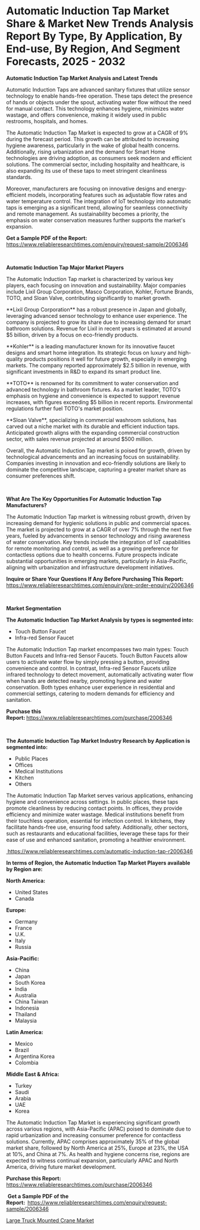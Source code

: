 <p><h1>Automatic Induction Tap Market Share & Market New Trends Analysis Report By Type, By Application, By End-use, By Region, And Segment Forecasts, 2025 - 2032</h1></p><p><strong>Automatic Induction Tap Market Analysis and Latest Trends</strong></p>
<p><p>Automatic Induction Taps are advanced sanitary fixtures that utilize sensor technology to enable hands-free operation. These taps detect the presence of hands or objects under the spout, activating water flow without the need for manual contact. This technology enhances hygiene, minimizes water wastage, and offers convenience, making it widely used in public restrooms, hospitals, and homes.</p><p>The Automatic Induction Tap Market is expected to grow at a CAGR of 9% during the forecast period. This growth can be attributed to increasing hygiene awareness, particularly in the wake of global health concerns. Additionally, rising urbanization and the demand for Smart Home technologies are driving adoption, as consumers seek modern and efficient solutions. The commercial sector, including hospitality and healthcare, is also expanding its use of these taps to meet stringent cleanliness standards.</p><p>Moreover, manufacturers are focusing on innovative designs and energy-efficient models, incorporating features such as adjustable flow rates and water temperature control. The integration of IoT technology into automatic taps is emerging as a significant trend, allowing for seamless connectivity and remote management. As sustainability becomes a priority, the emphasis on water conservation measures further supports the market's expansion.</p></p>
<p><strong>Get a Sample PDF of the Report:&nbsp;</strong> <a href="https://www.reliableresearchtimes.com/enquiry/request-sample/2006346?utm_campaign=2222&utm_medium=2&utm_source=Github&utm_content=ia&utm_term=02032025&utm_id=automatic-induction-tap">https://www.reliableresearchtimes.com/enquiry/request-sample/2006346</a></p>
<p>&nbsp;</p>
<p><strong>Automatic Induction Tap Major Market Players</strong></p>
<p><p>The Automatic Induction Tap market is characterized by various key players, each focusing on innovation and sustainability. Major companies include Lixil Group Corporation, Masco Corporation, Kohler, Fortune Brands, TOTO, and Sloan Valve, contributing significantly to market growth.</p><p>**Lixil Group Corporation** has a robust presence in Japan and globally, leveraging advanced sensor technology to enhance user experience. The company is projected to grow its share due to increasing demand for smart bathroom solutions. Revenue for Lixil in recent years is estimated at around $5 billion, driven by a focus on eco-friendly products.</p><p>**Kohler** is a leading manufacturer known for its innovative faucet designs and smart home integration. Its strategic focus on luxury and high-quality products positions it well for future growth, especially in emerging markets. The company reported approximately $2.5 billion in revenue, with significant investments in R&D to expand its smart product line.</p><p>**TOTO** is renowned for its commitment to water conservation and advanced technology in bathroom fixtures. As a market leader, TOTO's emphasis on hygiene and convenience is expected to support revenue increases, with figures exceeding $5 billion in recent reports. Environmental regulations further fuel TOTO's market position.</p><p>**Sloan Valve**, specializing in commercial washroom solutions, has carved out a niche market with its durable and efficient induction taps. Anticipated growth aligns with the expanding commercial construction sector, with sales revenue projected at around $500 million.</p><p>Overall, the Automatic Induction Tap market is poised for growth, driven by technological advancements and an increasing focus on sustainability. Companies investing in innovation and eco-friendly solutions are likely to dominate the competitive landscape, capturing a greater market share as consumer preferences shift.</p></p>
<p>&nbsp;</p>
<p><strong>What Are The Key Opportunities For Automatic Induction Tap Manufacturers?</strong></p>
<p><p>The Automatic Induction Tap market is witnessing robust growth, driven by increasing demand for hygienic solutions in public and commercial spaces. The market is projected to grow at a CAGR of over 7% through the next five years, fueled by advancements in sensor technology and rising awareness of water conservation. Key trends include the integration of IoT capabilities for remote monitoring and control, as well as a growing preference for contactless options due to health concerns. Future prospects indicate substantial opportunities in emerging markets, particularly in Asia-Pacific, aligning with urbanization and infrastructure development initiatives.</p></p>
<p><strong>Inquire or Share Your Questions If Any Before Purchasing This Report:</strong> <a href="https://www.reliableresearchtimes.com/enquiry/pre-order-enquiry/2006346?utm_campaign=2222&utm_medium=2&utm_source=Github&utm_content=ia&utm_term=02032025&utm_id=automatic-induction-tap">https://www.reliableresearchtimes.com/enquiry/pre-order-enquiry/2006346</a></p>
<p>&nbsp;</p>
<p><strong>Market Segmentation</strong></p>
<p><strong>The Automatic Induction Tap Market Analysis by types is segmented into:</strong></p>
<p><ul><li>Touch Button Faucet</li><li>Infra-red Sensor Faucet</li></ul></p>
<p><p>The Automatic Induction Tap market encompasses two main types: Touch Button Faucets and Infra-red Sensor Faucets. Touch Button Faucets allow users to activate water flow by simply pressing a button, providing convenience and control. In contrast, Infra-red Sensor Faucets utilize infrared technology to detect movement, automatically activating water flow when hands are detected nearby, promoting hygiene and water conservation. Both types enhance user experience in residential and commercial settings, catering to modern demands for efficiency and sanitation.</p></p>
<p><strong>Purchase this Report:&nbsp;</strong><a href="https://www.reliableresearchtimes.com/purchase/2006346?utm_campaign=2222&utm_medium=2&utm_source=Github&utm_content=ia&utm_term=02032025&utm_id=automatic-induction-tap">https://www.reliableresearchtimes.com/purchase/2006346</a></p>
<p>&nbsp;</p>
<p><strong>The Automatic Induction Tap Market Industry Research by Application is segmented into:</strong></p>
<p><ul><li>Public Places</li><li>Offices</li><li>Medical Institutions</li><li>Kitchen</li><li>Others</li></ul></p>
<p><p>The Automatic Induction Tap Market serves various applications, enhancing hygiene and convenience across settings. In public places, these taps promote cleanliness by reducing contact points. In offices, they provide efficiency and minimize water wastage. Medical institutions benefit from their touchless operation, essential for infection control. In kitchens, they facilitate hands-free use, ensuring food safety. Additionally, other sectors, such as restaurants and educational facilities, leverage these taps for their ease of use and enhanced sanitation, promoting a healthier environment.</p></p>
<p><a href="https://www.reliableresearchtimes.com/automatic-induction-tap-r2006346?utm_campaign=2222&utm_medium=2&utm_source=Github&utm_content=ia&utm_term=02032025&utm_id=automatic-induction-tap">&nbsp;https://www.reliableresearchtimes.com/automatic-induction-tap-r2006346</a></p>
<p><strong>In terms of Region, the Automatic Induction Tap Market Players available by Region are:</strong></p>
<p>
    <p> <strong> North America: </strong>
        <ul>
            <li>United States</li>
            <li>Canada</li>
        </ul>
        </p> 
    <p> <strong> Europe: </strong>
        <ul>
            <li>Germany</li>
            <li>France</li>
            <li>U.K.</li>
            <li>Italy</li>
            <li>Russia</li>
        </ul>
        </p> 
    <p> <strong> Asia-Pacific: </strong>
        <ul>
            <li>China</li>
            <li>Japan</li>
            <li>South Korea</li>
            <li>India</li>
            <li>Australia</li>
            <li>China Taiwan</li>
            <li>Indonesia</li>
            <li>Thailand</li>
            <li>Malaysia</li>
        </ul>
        </p> 
    <p> <strong> Latin America: </strong>
        <ul>
            <li>Mexico</li>
            <li>Brazil</li>
            <li>Argentina Korea</li>
            <li>Colombia</li>
        </ul>
        </p> 
    <p> <strong> Middle East & Africa: </strong>
        <ul>
            <li>Turkey</li>
            <li>Saudi</li>
            <li>Arabia</li>
            <li>UAE</li>
            <li>Korea</li>
        </ul>
    </p>
    </p>
<p><p>The Automatic Induction Tap Market is experiencing significant growth across various regions, with Asia-Pacific (APAC) poised to dominate due to rapid urbanization and increasing consumer preference for contactless solutions. Currently, APAC comprises approximately 35% of the global market share, followed by North America at 25%, Europe at 23%, the USA at 10%, and China at 7%. As health and hygiene concerns rise, regions are expected to witness continual expansion, particularly APAC and North America, driving future market development.</p></p>
<p><strong>Purchase this Report: </strong><a href="https://www.reliableresearchtimes.com/purchase/2006346?utm_campaign=2222&utm_medium=2&utm_source=Github&utm_content=ia&utm_term=02032025&utm_id=automatic-induction-tap">https://www.reliableresearchtimes.com/purchase/2006346</a></p>
<p>&nbsp;<strong>Get a Sample PDF of the Report:&nbsp;&nbsp;</strong><a href="https://www.reliableresearchtimes.com/enquiry/request-sample/2006346?utm_campaign=2222&utm_medium=2&utm_source=Github&utm_content=ia&utm_term=02032025&utm_id=automatic-induction-tap">https://www.reliableresearchtimes.com/enquiry/request-sample/2006346</a></p>
<p><strong></strong></p>
<p><p><a href="https://github.com/LilianFaulkner65/Market-Research-Report-List-1/blob/main/large-truck-mounted-crane-market.md?utm_campaign=2222&utm_medium=2&utm_source=Github&utm_content=ia&utm_term=02032025&utm_id=automatic-induction-tap">Large Truck Mounted Crane Market</a></p></p>